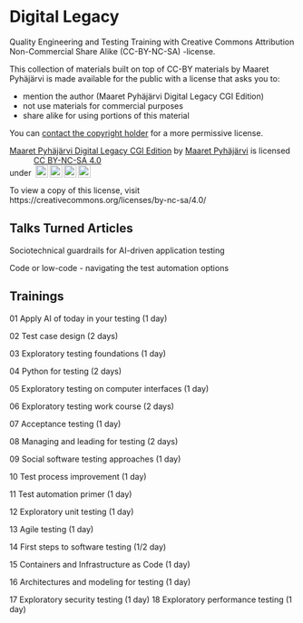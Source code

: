 # Digital Legacy

Quality Engineering and Testing Training with Creative Commons Attribution Non-Commercial Share Alike (CC-BY-NC-SA) -license.

This collection of materials built on top of CC-BY materials by Maaret Pyhäjärvi is made available for the public with a license that asks you to: 

* mention the author (Maaret Pyhäjärvi Digital Legacy CGI Edition)
* not use materials for commercial purposes
* share alike for using portions of this material

You can <a href="https://linkedin.com/in/maaret">contact the copyright holder</a> for a more permissive license. 

<p xmlns:cc="http://creativecommons.org/ns#" xmlns:dct="http://purl.org/dc/terms/"><a property="dct:title" rel="cc:attributionURL" href="https://github.com/exploratory-testing-academy/legacy">Maaret Pyhäjärvi Digital Legacy CGI Edition</a> by <a rel="cc:attributionURL dct:creator" property="cc:attributionName" href="https://maaretp.com">Maaret Pyhäjärvi</a> is licensed under <a href="https://creativecommons.org/licenses/by-nc-sa/4.0/?ref=chooser-v1" target="_blank" rel="license noopener noreferrer" style="display:inline-block;">CC BY-NC-SA 4.0
  <br><img style="height:22px!important;margin-left:3px;vertical-align:text-bottom;" src="https://mirrors.creativecommons.org/presskit/icons/cc.svg?ref=chooser-v1" alt=""><img style="height:22px!important;margin-left:3px;vertical-align:text-bottom;" src="https://mirrors.creativecommons.org/presskit/icons/by.svg?ref=chooser-v1" alt=""><img style="height:22px!important;margin-left:3px;vertical-align:text-bottom;" src="https://mirrors.creativecommons.org/presskit/icons/nc.svg?ref=chooser-v1" alt=""><img style="height:22px!important;margin-left:3px;vertical-align:text-bottom;" src="https://mirrors.creativecommons.org/presskit/icons/sa.svg?ref=chooser-v1" alt=""></a></p>
To view a copy of this license, visit https://creativecommons.org/licenses/by-nc-sa/4.0/

## Talks Turned Articles

Sociotechnical guardrails for AI-driven application testing

Code or low-code - navigating the test automation options

## Trainings

01  Apply AI of today in your testing (1 day)

02  Test case design (2 days)

03  Exploratory testing foundations (1 day)

04  Python for testing (2 days)

05  Exploratory testing on computer interfaces (1 day)

06  Exploratory testing work course (2 days)

07  Acceptance testing (1 day)

08  Managing and leading for testing (2 days)

09  Social software testing approaches (1 day)

10  Test process improvement (1 day)

11  Test automation primer (1 day)

12  Exploratory unit testing (1 day)

13  Agile testing (1 day)

14  First steps to software testing (1/2 day)

15  Containers and Infrastructure as Code (1 day)

16  Architectures and modeling for testing (1 day)

17  Exploratory security testing (1 day)
18  Exploratory performance testing (1 day)
